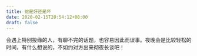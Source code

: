 ```yaml
---
title: 蛇是好还是坏
date: 2020-02-15T20:54:12+08:00
draft: false
---
```


会遇上特别投缘的人，有聊不完的话题，也容易因此而误事。夜晚会是比较轻松的时间，有什么想说的，不如约对方出来彻夜长谈吧！